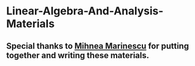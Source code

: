 # Linear-Algebra-And-Analysis-Materials

## Special thanks to [Mihnea Marinescu](https://ro.linkedin.com/in/mihnea-ionu%C8%9B-marinescu-9509b419a) for putting together and writing these materials.
